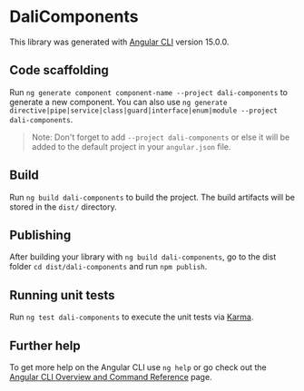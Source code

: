 # DaliComponents

This library was generated with [Angular CLI](https://github.com/angular/angular-cli) version 15.0.0.

## Code scaffolding

Run `ng generate component component-name --project dali-components` to generate a new component. You can also use `ng generate directive|pipe|service|class|guard|interface|enum|module --project dali-components`.
> Note: Don't forget to add `--project dali-components` or else it will be added to the default project in your `angular.json` file. 

## Build

Run `ng build dali-components` to build the project. The build artifacts will be stored in the `dist/` directory.

## Publishing

After building your library with `ng build dali-components`, go to the dist folder `cd dist/dali-components` and run `npm publish`.

## Running unit tests

Run `ng test dali-components` to execute the unit tests via [Karma](https://karma-runner.github.io).

## Further help

To get more help on the Angular CLI use `ng help` or go check out the [Angular CLI Overview and Command Reference](https://angular.io/cli) page.
